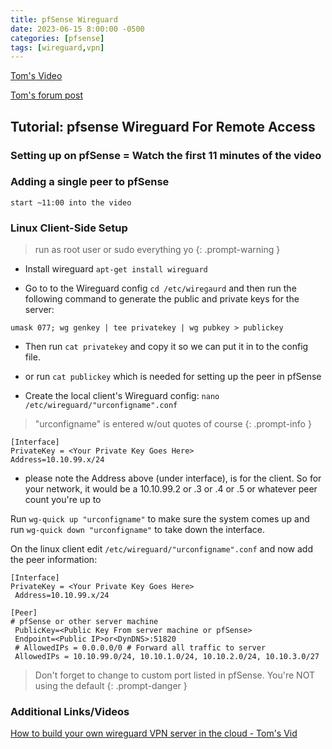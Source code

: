 ```yaml
---
title: pfSense Wireguard
date: 2023-06-15 8:00:00 -0500
categories: [pfsense]
tags: [wireguard,vpn]
---
```




[Tom's Video](https://www.youtube.com/watch?v=8jQ5UE_7xds)

[Tom's forum post](https://forums.lawrencesystems.com/t/getting-started-building-your-own-wireguard-vpn-server/7425)

## Tutorial: pfsense Wireguard For Remote Access

### Setting up on pfSense = Watch the first 11 minutes of the video

### Adding a single peer to pfSense

`start ~11:00 into the video`

### Linux Client-Side Setup

> run as root user or sudo everything yo
{: .prompt-warning }

* Install wireguard
`apt-get install wireguard`

* Go to to the Wireguard config `cd /etc/wiregaurd` and then run the following command to generate the public and private keys for the server:

```terminal
umask 077; wg genkey | tee privatekey | wg pubkey > publickey
```

* Then run `cat privatekey` and copy it so we can put it in to the config file.
* or run `cat publickey` which is needed for setting up the peer in pfSense

* Create the local client's Wireguard config:
`nano /etc/wireguard/"urconfigname".conf`

> "urconfigname" is entered w/out quotes of course
{: .prompt-info }

```terminal
[Interface]
PrivateKey = <Your Private Key Goes Here>
Address=10.10.99.x/24
```
* please note the Address above (under interface), is for the client.  So for your network, it would be a 10.10.99.2 or .3 or .4 or .5 or whatever peer count you're up to

Run `wg-quick up "urconfigname"` to make sure the system comes up and run `wg-quick down "urconfigname"` to take down the interface.

On the linux client edit `/etc/wireguard/"urconfigname".conf` and now add the peer information:

```terminal
[Interface]
PrivateKey = <Your Private Key Goes Here>
 Address=10.10.99.x/24

[Peer]
# pfSense or other server machine
 PublicKey=<Public Key From server machine or pfSense>
 Endpoint=<Public IP>or<DynDNS>:51820
 # AllowedIPs = 0.0.0.0/0 # Forward all traffic to server
 AllowedIPs = 10.10.99.0/24, 10.10.1.0/24, 10.10.2.0/24, 10.10.3.0/27
```

> Don't forget to change to custom port listed in pfSense.  You're NOT using the default
{: .prompt-danger }


### Additional Links/Videos

[How to build your own wireguard VPN server in the cloud - Tom's Vid](https://www.youtube.com/watch?v=7yC-gJtl9mQ)